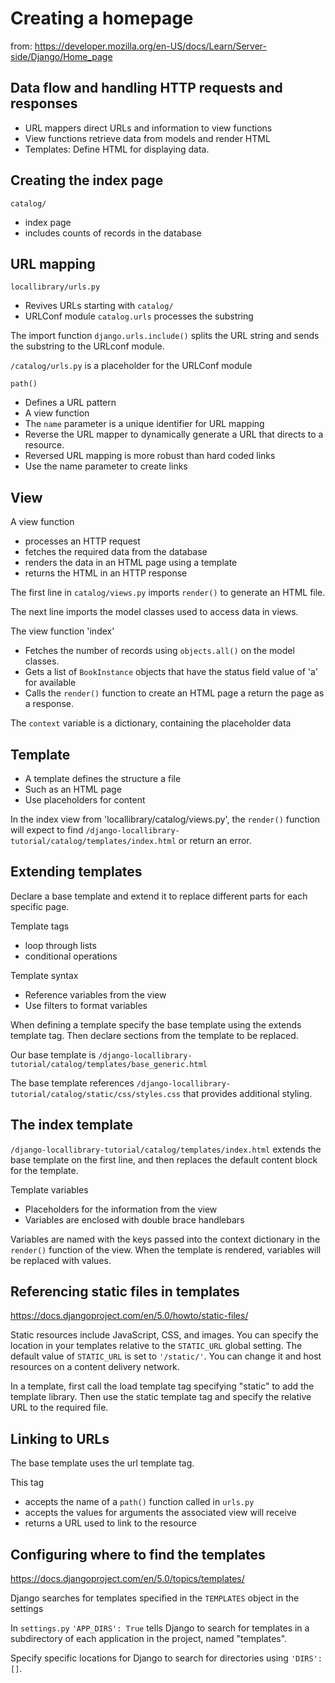 # Creating a homepage

from: https://developer.mozilla.org/en-US/docs/Learn/Server-side/Django/Home_page

## Data flow and handling HTTP requests and responses

- URL mappers direct URLs and information to view functions
- View functions retrieve data from models and render HTML
- Templates: Define HTML for displaying data.

## Creating the index page

`catalog/`

- index page
- includes counts of records in the database

## URL mapping

`locallibrary/urls.py`
- Revives URLs starting with `catalog/`
- URLConf module `catalog.urls` processes the substring

The import function `django.urls.include()` splits the URL string and sends the substring to the URLconf module.

`/catalog/urls.py` is a placeholder for the URLConf module

`path()`

- Defines a URL pattern
- A view function
- The `name` parameter is a unique identifier for URL mapping
- Reverse the URL mapper to dynamically generate a URL that directs to a resource.
- Reversed URL mapping is more robust than hard coded links
- Use the name parameter to create links

## View

A view function
- processes an HTTP request
- fetches the required data from the database
- renders the data in an HTML page using a template
- returns the HTML in an HTTP response 

The first line in `catalog/views.py` imports `render()` to generate an HTML file.

The next line imports the model classes used to access data in views.

The view function 'index'

- Fetches the number of records using `objects.all()` on the model classes.
- Gets a list of `BookInstance` objects that have the status field value of 'a' for available
- Calls the `render()` function to create an HTML page a return the page as a response.

The `context` variable is a dictionary, containing the placeholder data

## Template

- A template defines the structure a file
- Such as an HTML page
- Use placeholders for content

In the index view from 'locallibrary/catalog/views.py', the `render()` function will expect to find `/django-locallibrary-tutorial/catalog/templates/index.html` or return an error.

## Extending templates

Declare a base template and extend it to replace different parts for each specific page.

Template tags
- loop through lists
- conditional operations

Template syntax
- Reference variables from the view
- Use filters to format variables

When defining a template specify the base template using the extends template tag. Then declare sections from the template to be replaced.

Our base template is `/django-locallibrary-tutorial/catalog/templates/base_generic.html`

The base template references `/django-locallibrary-tutorial/catalog/static/css/styles.css` that provides additional styling.

## The index template

`/django-locallibrary-tutorial/catalog/templates/index.html` extends the base template on the first line, and then replaces the default content block for the template.

Template variables

- Placeholders for the information from the view
- Variables are enclosed with double brace handlebars

Variables are named with the keys passed into the context dictionary in the `render()` function of the view. When the template is rendered, variables will be replaced with values.

## Referencing static files in templates

https://docs.djangoproject.com/en/5.0/howto/static-files/

Static resources include JavaScript, CSS, and images. You can specify the location in your templates relative to the `STATIC_URL` global setting. The default value of `STATIC_URL` is set to `'/static/'`. You can change it and host resources on a content delivery network.

In a template, first call the load template tag specifying "static" to add the template library. Then use the static template tag and specify the relative URL to the required file.

## Linking to URLs

The base template uses the url template tag.

This tag

- accepts the name of a `path()` function called in `urls.py`
- accepts the values for arguments the associated view will receive
- returns a URL used to link to the resource

## Configuring where to find the templates

https://docs.djangoproject.com/en/5.0/topics/templates/

Django searches for templates specified in the `TEMPLATES` object in the settings

In `settings.py` `'APP_DIRS': True` tells Django to search for templates in a subdirectory of each application in the project, named "templates".

Specify specific locations for Django to search for directories using `'DIRS': []`.

